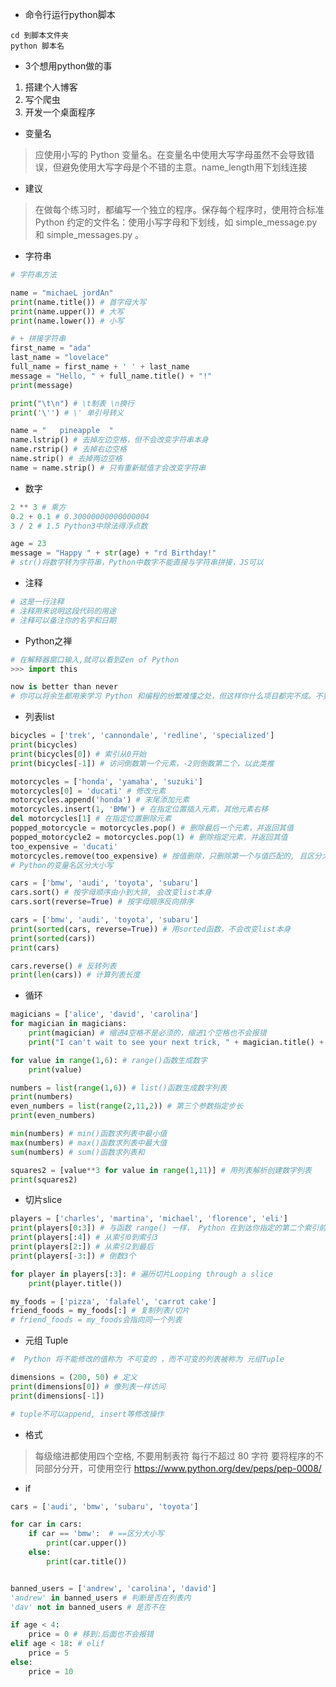 - 命令行运行python脚本
```
cd 到脚本文件夹
python 脚本名
```

- 3个想用python做的事
1. 搭建个人博客
2. 写个爬虫
3. 开发一个桌面程序

- 变量名
> 应使用小写的 Python 变量名。在变量名中使用大写字母虽然不会导致错误，但避免使用大写字母是个不错的主意。name_length用下划线连接

- 建议
> 在做每个练习时，都编写一个独立的程序。保存每个程序时，使用符合标准 Python 约定的文件名：使用小写字母和下划线，如 simple_message.py 和 simple_messages.py 。

- 字符串
```python
# 字符串方法

name = "michaeL jordAn"
print(name.title()) # 首字母大写
print(name.upper()) # 大写
print(name.lower()) # 小写

# + 拼接字符串
first_name = "ada"
last_name = "lovelace"
full_name = first_name + ' ' + last_name
message = "Hello, " + full_name.title() + "!"
print(message)

print("\t\n") # \t制表 \n换行
print('\'') # \' 单引号转义

name = "   pineapple  "
name.lstrip() # 去掉左边空格，但不会改变字符串本身
name.rstrip() # 去掉右边空格
name.strip() # 去掉两边空格
name = name.strip() # 只有重新赋值才会改变字符串
```

- 数字
```python
2 ** 3 # 乘方
0.2 + 0.1 # 0.30000000000000004
3 / 2 # 1.5 Python3中除法得浮点数

age = 23
message = "Happy " + str(age) + "rd Birthday!"
# str()将数字转为字符串，Python中数字不能直接与字符串拼接，JS可以
```

- 注释
```python
# 这是一行注释
# 注释用来说明这段代码的用途
# 注释可以备注你的名字和日期
```

- Python之禅
```Python
# 在解释器窗口输入,就可以看到Zen of Python
>>> import this

now is better than never
# 你可以将余生都用来学习 Python 和编程的纷繁难懂之处，但这样你什么项目都完不成。不要企图编写完美无缺的代码；先编写行之有效的代码，再决定是对其做进一步改进，还是转而去编写新代码。
```

- 列表list 
```python
bicycles = ['trek', 'cannondale', 'redline', 'specialized'] 
print(bicycles)
print(bicycles[0]) # 索引从0开始
print(bicycles[-1]) # 访问倒数第一个元素，-2则倒数第二个，以此类推

motorcycles = ['honda', 'yamaha', 'suzuki']
motorcycles[0] = 'ducati' # 修改元素
motorcycles.append('honda') # 末尾添加元素
motorcycles.insert(1, 'BMW') # 在指定位置插入元素，其他元素右移
del motorcycles[1] # 在指定位置删除元素
popped_motorcycle = motorcycles.pop() # 删除最后一个元素，并返回其值
popped_motorcycle2 = motorcycles.pop(1) # 删除指定元素，并返回其值 
too_expensive = 'ducati'
motorcycles.remove(too_expensive) # 按值删除，只删除第一个与值匹配的, 且区分大小写
# Python的变量名区分大小写

cars = ['bmw', 'audi', 'toyota', 'subaru']
cars.sort() # 按字母顺序由小到大排, 会改变list本身
cars.sort(reverse=True) # 按字母顺序反向排序

cars = ['bmw', 'audi', 'toyota', 'subaru']
print(sorted(cars, reverse=True)) # 用sorted函数，不会改变list本身
print(sorted(cars))
print(cars)

cars.reverse() # 反转列表
print(len(cars)) # 计算列表长度
```

- 循环
```python
magicians = ['alice', 'david', 'carolina']
for magician in magicians:
    print(magician) # 缩进4空格不是必须的，缩进1个空格也不会报错
    print("I can't wait to see your next trick, " + magician.title() + ".\n") # 缩进要与上一句保持一致

for value in range(1,6): # range()函数生成数字
    print(value)

numbers = list(range(1,6)) # list()函数生成数字列表
print(numbers)
even_numbers = list(range(2,11,2)) # 第三个参数指定步长
print(even_numbers)

min(numbers) # min()函数求列表中最小值
max(numbers) # max()函数求列表中最大值
sum(numbers) # sum()函数求列表和

squares2 = [value**3 for value in range(1,11)] # 用列表解析创建数字列表
print(squares2)
```

- 切片slice
```python
players = ['charles', 'martina', 'michael', 'florence', 'eli']
print(players[0:3]) # 与函数 range() 一样， Python 在到达你指定的第二个索引前面的元素后停止
print(players[:4]) # 从索引0到索引3
print(players[2:]) # 从索引2到最后
print(players[-3:]) # 倒数3个

for player in players[:3]: # 遍历切片Looping through a slice
    print(player.title())

my_foods = ['pizza', 'falafel', 'carrot cake']
friend_foods = my_foods[:] # 复制列表/切片
# friend_foods = my_foods会指向同一个列表
```

- 元组 Tuple
```python
#  Python 将不能修改的值称为 不可变的 ，而不可变的列表被称为 元组Tuple

dimensions = (200, 50) # 定义
print(dimensions[0]) # 像列表一样访问
print(dimensions[-1])

# tuple不可以append, insert等修改操作

```

- 格式
> 每级缩进都使用四个空格, 不要用制表符
> 每行不超过 80 字符
> 要将程序的不同部分分开，可使用空行
> https://www.python.org/dev/peps/pep-0008/

- if
```python
cars = ['audi', 'bmw', 'subaru', 'toyota']

for car in cars:
    if car == 'bmw':  # ==区分大小写
        print(car.upper())
    else:
        print(car.title())


banned_users = ['andrew', 'carolina', 'david']
'andrew' in banned_users # 判断是否在列表内
'dav' not in banned_users # 是否不在

if age < 4:
    price = 0 # 移到:后面也不会报错
elif age < 18: # elif
    price = 5
else:
    price = 10


```

